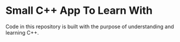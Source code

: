 # Small C++ App To Learn With

Code in this repository is built with the purpose of understanding and learning C++.
 
